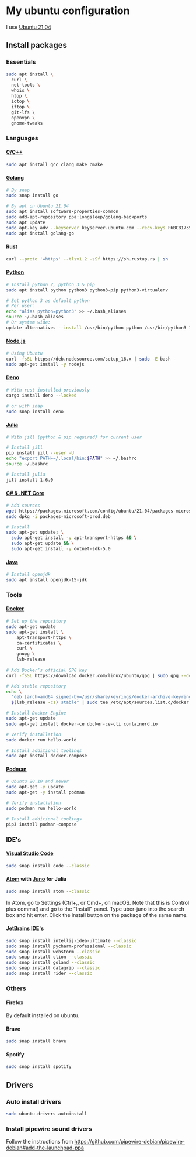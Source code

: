 # My ubuntu configuration

I use [Ubuntu 21.04](https://ubuntu.com/blog/ubuntu-21-04-is-here)


## Install packages

### Essentials

```sh
sudo apt install \
  curl \
  net-tools \
  whois \
  htop \
  iotop \
  iftop \
  git-lfs \
  openvpn \
  gnome-tweaks
```


### Languages

#### [C/C++](https://www.cplusplus.com/)

```sh
sudo apt install gcc clang make cmake
```

#### [Golang](https://github.com/golang/go/wiki/Ubuntu) 

```sh
# By snap
sudo snap install go

# By apt on Ubuntu 21.04
sudo apt install software-properties-common
sudo add-apt-repository ppa:longsleep/golang-backports
sudo apt update
sudo apt-key adv --keyserver keyserver.ubuntu.com --recv-keys F6BC817356A3D45E
sudo apt install golang-go
```

#### [Rust](https://www.rust-lang.org/tools/install)

```sh
curl --proto '=https' --tlsv1.2 -sSf https://sh.rustup.rs | sh
```

#### [Python](https://www.python.org/)

```sh
# Install python 2, python 3 & pip
sudo apt install python python3 python3-pip python3-virtualenv

# Set python 3 as default python
# Per user:
echo "alias python=python3" >> ~/.bash_aliases
source ~/.bash_aliases
# Or system wide:
update-alternatives --install /usr/bin/python python /usr/bin/python3 1
```

#### [Node.js](https://github.com/nodesource/distributions)

```sh
# Using Ubuntu
curl -fsSL https://deb.nodesource.com/setup_16.x | sudo -E bash -
sudo apt-get install -y nodejs
```

#### [Deno](https://deno.land/)

```sh
# With rust installed previously
cargo install deno --locked

# or with snap
sudo snap install deno
```

#### [Julia](https://julialang.org/)

```sh
# With jill (python & pip required) for current user

# Install jill
pip install jill --user -U
echo "export PATH=~/.local/bin:$PATH" >> ~/.bashrc
source ~/.bashrc

# Install julia
jill install 1.6.0
```

#### [C# & .NET Core](https://docs.microsoft.com/en-US/dotnet/core/install/linux-ubuntu#2010-)

```sh
# Add sources
wget https://packages.microsoft.com/config/ubuntu/21.04/packages-microsoft-prod.deb -O packages-microsoft-prod.deb
sudo dpkg -i packages-microsoft-prod.deb

# Install
sudo apt-get update; \
  sudo apt-get install -y apt-transport-https && \
  sudo apt-get update && \
  sudo apt-get install -y dotnet-sdk-5.0
```

#### [Java](https://www.java.com/en/download/)

```sh
# Install openjdk
sudo apt install openjdk-15-jdk
```

### Tools

#### [Docker](https://docs.docker.com/)

```sh
# Set up the repository
sudo apt-get update
sudo apt-get install \
    apt-transport-https \
    ca-certificates \
    curl \
    gnupg \
    lsb-release
    
# Add Docker’s official GPG key
curl -fsSL https://download.docker.com/linux/ubuntu/gpg | sudo gpg --dearmor -o /usr/share/keyrings/docker-archive-keyring.gpg

# Add stable repository
echo \
  "deb [arch=amd64 signed-by=/usr/share/keyrings/docker-archive-keyring.gpg] https://download.docker.com/linux/ubuntu \
  $(lsb_release -cs) stable" | sudo tee /etc/apt/sources.list.d/docker.list > /dev/null

# Install Docker Engine
sudo apt-get update
sudo apt-get install docker-ce docker-ce-cli containerd.io

# Verify installation
sudo docker run hello-world

# Install additional toolings
sudo apt install docker-compose
```

#### [Podman](https://podman.io/)

```sh
# Ubuntu 20.10 and newer
sudo apt-get -y update
sudo apt-get -y install podman

# Verify installation
sudo podman run hello-world

# Install additional toolings
pip3 install podman-compose
```

### IDE's

#### [Visual Studio Code](https://code.visualstudio.com/)

```sh
sudo snap install code --classic
```

#### [Atom](https://atom.io/) with [Juno](https://junolab.org/) for Julia

```sh
sudo snap install atom --classic
```

In Atom, go to Settings (Ctrl+,, or Cmd+, on macOS. Note that this is Control plus comma!) and go to the "Install" panel.
Type uber-juno into the search box and hit enter. Click the install button on the package of the same name.

#### [JetBrains IDE's](https://www.jetbrains.com)

```sh
sudo snap install intellij-idea-ultimate --classic
sudo snap install pycharm-professional --classic
sudo snap install webstorm --classic
sudo snap install clion --classic
sudo snap install goland --classic
sudo snap install datagrip --classic
sudo snap install rider --classic
```

### Others

#### Firefox 

By default installed on ubuntu.

#### Brave

```sh
sudo snap install brave
```

#### Spotify

```sh
sudo snap install spotify
```

## Drivers

### Auto install drivers

```sh
sudo ubuntu-drivers autoinstall
```

### Install pipewire sound drivers

Follow the instructions from https://github.com/pipewire-debian/pipewire-debian#add-the-launchpad-ppa






